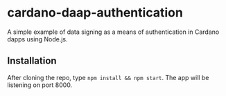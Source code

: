 # cardano-daap-authentication
A simple example of data signing as a means of authentication in Cardano dapps using Node.js. 

## Installation
After cloning the repo, type `npm install && npm start`. The app will be listening on port 8000.
